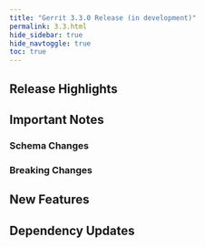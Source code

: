 ```yaml
---
title: "Gerrit 3.3.0 Release (in development)"
permalink: 3.3.html
hide_sidebar: true
hide_navtoggle: true
toc: true
---
```


## Release Highlights

## Important Notes

### Schema Changes

### Breaking Changes

## New Features

## Dependency Updates
